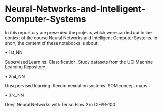 # Neural-Networks-and-Intelligent-Computer-Systems
In this repository are presented the projects,which were carried out in the context of the course Neural Networks and Intelligent Computer Systems. In short, the content of these notebooks is about:

• 1st_NN

Supervised Learning: Classification. Study datasets from the UCI Machine Learning Repository

• 2nd_NN

Unsupervised learning. Recommendation systems. SOM concept maps

• 3rd_NN

Deep Neural Networks with TensorFlow 2 in CIFAR-100.
